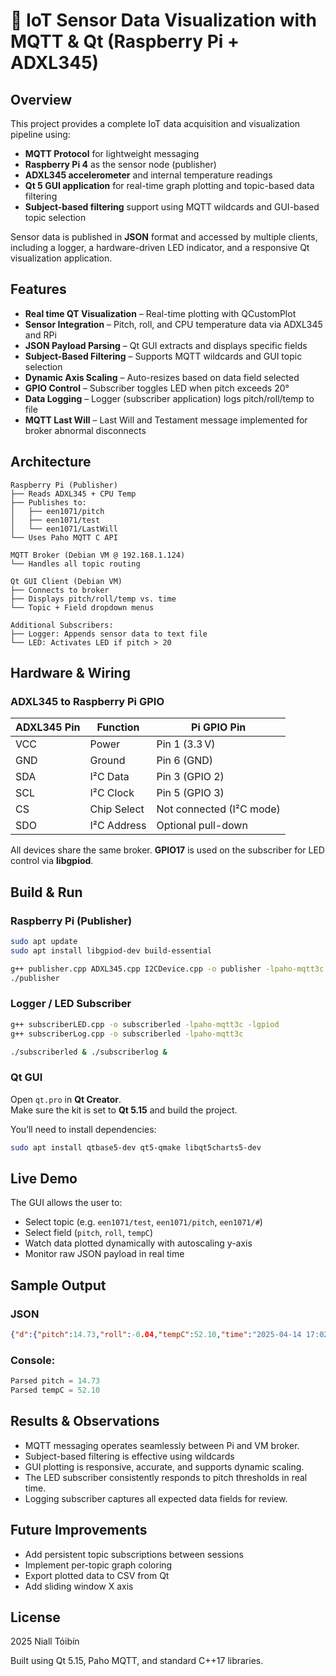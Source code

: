 # 📡 IoT Sensor Data Visualization with MQTT & Qt (Raspberry Pi + ADXL345)

## Overview
This project provides a complete IoT data acquisition and visualization pipeline using:

- **MQTT Protocol** for lightweight messaging
- **Raspberry Pi 4** as the sensor node (publisher)
- **ADXL345 accelerometer** and internal temperature readings
- **Qt 5 GUI application** for real-time graph plotting and topic-based data filtering
- **Subject-based filtering** support using MQTT wildcards and GUI-based topic selection

Sensor data is published in **JSON** format and accessed by multiple clients, including a logger, a hardware-driven LED indicator, and a responsive Qt visualization application.

## Features
-  **Real time QT Visualization** – Real-time plotting with QCustomPlot
-  **Sensor Integration** – Pitch, roll, and CPU temperature data via ADXL345 and RPi
-  **JSON Payload Parsing** – Qt GUI extracts and displays specific fields
-  **Subject-Based Filtering** – Supports MQTT wildcards and GUI topic selection
-  **Dynamic Axis Scaling** – Auto-resizes based on data field selected
-  **GPIO Control** – Subscriber toggles LED when pitch exceeds 20°
-  **Data Logging** – Logger (subscriber application) logs pitch/roll/temp to file
-  **MQTT Last Will** – Last Will and Testament message implemented for broker abnormal disconnects

## Architecture
```
Raspberry Pi (Publisher)
├── Reads ADXL345 + CPU Temp
├── Publishes to: 
│   ├── een1071/pitch
│   ├── een1071/test
│   └── een1071/LastWill
└── Uses Paho MQTT C API

MQTT Broker (Debian VM @ 192.168.1.124)
└── Handles all topic routing

Qt GUI Client (Debian VM)
├── Connects to broker
├── Displays pitch/roll/temp vs. time
└── Topic + Field dropdown menus

Additional Subscribers:
├── Logger: Appends sensor data to text file
└── LED: Activates LED if pitch > 20
```

## Hardware & Wiring
### ADXL345 to Raspberry Pi GPIO
| ADXL345 Pin | Function     | Pi GPIO Pin         |
|-------------|--------------|---------------------|
| VCC         | Power        | Pin 1 (3.3 V)        |
| GND         | Ground       | Pin 6 (GND)          |
| SDA         | I²C Data     | Pin 3 (GPIO 2)        |
| SCL         | I²C Clock    | Pin 5 (GPIO 3)        |
| CS          | Chip Select  | Not connected (I²C mode) |
| SDO         | I²C Address | Optional pull-down    |

All devices share the same broker. **GPIO17** is used on the subscriber for LED control via **libgpiod**.


## Build & Run
### Raspberry Pi (Publisher)
```bash
sudo apt update
sudo apt install libgpiod-dev build-essential

g++ publisher.cpp ADXL345.cpp I2CDevice.cpp -o publisher -lpaho-mqtt3c
./publisher
```

### Logger / LED Subscriber
```bash
g++ subscriberLED.cpp -o subscriberled -lpaho-mqtt3c -lgpiod
g++ subscriberLog.cpp -o subscriberled -lpaho-mqtt3c

./subscriberled & ./subscriberlog &
```

### Qt GUI
Open `qt.pro` in **Qt Creator**.  
Make sure the kit is set to **Qt 5.15** and build the project.

You’ll need to install dependencies:
```bash
sudo apt install qtbase5-dev qt5-qmake libqt5charts5-dev
```

## Live Demo
The GUI allows the user to:
- Select topic (e.g. `een1071/test`, `een1071/pitch`, `een1071/#`)
- Select field (`pitch`, `roll`, `tempC`)
- Watch data plotted dynamically with autoscaling y-axis
- Monitor raw JSON payload in real time

## Sample Output
### JSON
```json
{"d":{"pitch":14.73,"roll":-0.04,"tempC":52.10,"time":"2025-04-14 17:02:53"}}
```

### Console:
```java
Parsed pitch = 14.73
Parsed tempC = 52.10
```

## Results & Observations
- MQTT messaging operates seamlessly between Pi and VM broker.
- Subject-based filtering is effective using wildcards
- GUI plotting is responsive, accurate, and supports dynamic scaling.
- The LED subscriber consistently responds to pitch thresholds in real time.
- Logging subscriber captures all expected data fields for review.

## Future Improvements
- Add persistent topic subscriptions between sessions
- Implement per-topic graph coloring
- Export plotted data to CSV from Qt
- Add sliding window X axis

## License
2025 Niall Tóibín 

Built using Qt 5.15, Paho MQTT, and standard C++17 libraries.



